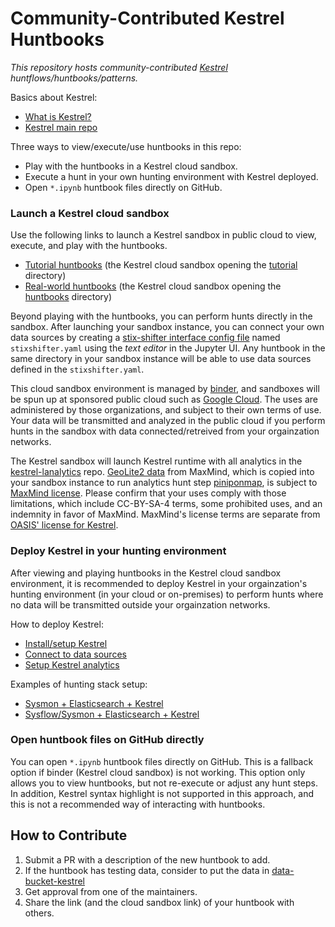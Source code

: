# Community-Contributed Kestrel Huntbooks

*This repository hosts community-contributed [Kestrel](https://github.com/opencybersecurityalliance/kestrel-lang) huntflows/huntbooks/patterns.*

Basics about Kestrel:

- [What is Kestrel?](https://kestrel.readthedocs.io/en/latest/overview/)
- [Kestrel main repo](https://github.com/opencybersecurityalliance/kestrel-lang)

Three ways to view/execute/use huntbooks in this repo:
- Play with the huntbooks in a Kestrel cloud sandbox.
- Execute a hunt in your own hunting environment with Kestrel deployed.
- Open `*.ipynb` huntbook files directly on GitHub.

### Launch a Kestrel cloud sandbox

Use the following links to launch a Kestrel sandbox in public cloud to view, execute, and play with the huntbooks.

- [Tutorial huntbooks](https://mybinder.org/v2/gh/opencybersecurityalliance/kestrel-huntbook/HEAD?filepath=tutorial) (the Kestrel cloud sandbox opening the [tutorial](https://github.com/opencybersecurityalliance/kestrel-huntbook/tree/main/tutorial) directory)
- [Real-world huntbooks](https://mybinder.org/v2/gh/opencybersecurityalliance/kestrel-huntbook/HEAD?filepath=huntbooks) (the Kestrel cloud sandbox opening the [huntbooks](https://github.com/opencybersecurityalliance/kestrel-huntbook/tree/main/huntbooks) directory)

Beyond playing with the huntbooks, you can perform hunts directly in the sandbox. After launching your sandbox instance, you can connect your own data sources by creating a [stix-shifter interface config file](https://kestrel.readthedocs.io/en/latest/source/kestrel_datasource_stixshifter.interface.html) named `stixshifter.yaml` using the _text editor_ in the Jupyter UI. Any huntbook in the same directory in your sandbox instance will be able to use data sources defined in the `stixshifter.yaml`.

This cloud sandbox environment is managed by [binder](https://mybinder.org/), and sandboxes will be spun up at sponsored public cloud such as [Google Cloud](https://cloud.google.com/). The uses are administered by those organizations, and subject to their own terms of use. Your data will be transmitted and analyzed in the public cloud if you perform hunts in the sandbox with data connected/retreived from your orgainzation networks.

The Kestrel sandbox will launch Kestrel runtime with all analytics in the [kestrel-lanalytics](https://github.com/opencybersecurityalliance/kestrel-analytics/) repo. [GeoLite2 data](https://dev.maxmind.com/geoip/geolite2-free-geolocation-data?lang=en) from MaxMind, which is copied into your sandbox instance to run analytics hunt step [piniponmap](https://github.com/opencybersecurityalliance/kestrel-analytics/tree/release/analytics/piniponmap), is subject to [MaxMind license](https://www.maxmind.com/en/geolite2/eula). Please confirm that your uses comply with those limitations, which include CC-BY-SA-4 terms, some prohibited uses, and an indemnity in favor of MaxMind. MaxMind's license terms are separate from [OASIS' license for Kestrel](https://github.com/opencybersecurityalliance/kestrel-lang/blob/develop/LICENSE.md).

### Deploy Kestrel in your hunting environment

After viewing and playing huntbooks in the Kestrel cloud sandbox environment, it is recommended to deploy Kestrel in your orgainzation's hunting environment (in your cloud or on-premises) to perform hunts where no data will be transmitted outside your orgainzation networks.

How to deploy Kestrel:
- [Install/setup Kestrel](https://kestrel.readthedocs.io/en/latest/installation/runtime.html)
- [Connect to data sources](https://kestrel.readthedocs.io/en/latest/installation/datasource.html)
- [Setup Kestrel analytics](https://kestrel.readthedocs.io/en/latest/installation/analytics.html)

Examples of hunting stack setup:
- [Sysmon + Elasticsearch + Kestrel](https://opencybersecurityalliance.org/posts/kestrel-2021-07-26/)
- [Sysflow/Sysmon + Elasticsearch + Kestrel](https://opencybersecurityalliance.org/posts/kestrel-sysflow-bheu21-open-hunting-stack/)

### Open huntbook files on GitHub directly

You can open `*.ipynb` huntbook files directly on GitHub. This is a fallback option if binder (Kestrel cloud sandbox) is not working. This option only allows you to view huntbooks, but not re-execute or adjust any hunt steps. In addition, Kestrel syntax highlight is not supported in this approach, and this is not a recommended way of interacting with huntbooks.

## How to Contribute

1. Submit a PR with a description of the new huntbook to add.
2. If the huntbook has testing data, consider to put the data in [data-bucket-kestrel](https://github.com/opencybersecurityalliance/data-bucket-kestrel)
3. Get approval from one of the maintainers.
4. Share the link (and the cloud sandbox link) of your huntbook with others.
